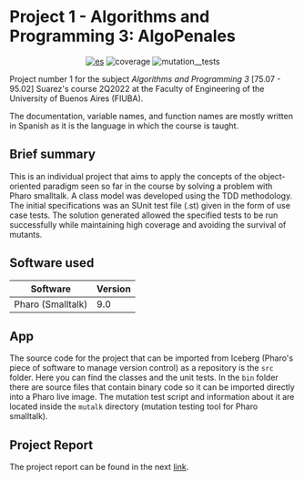 # Project 1 - Algorithms and Programming 3: **AlgoPenales**

<div align="center">

 [![es](https://img.shields.io/badge/leer_en-espa%C3%B1ol_%F0%9F%87%AA%F0%9F%87%B8-darkgreen?style=flat)](https://github.com/walgab/Assignment_for_Algorithms_3/blob/master/README.es.md) ![coverage](https://img.shields.io/badge/coverage-100%25-green) ![mutation__tests](https://img.shields.io/badge/mutation__tests-passing-green)

</div>

Project number 1 for the subject _Algorithms and Programming 3_ [75.07 - 95.02] Suarez's course 2Q2022 at the Faculty of Engineering of the University of Buenos Aires (FIUBA).

The documentation, variable names, and function names are mostly written in Spanish as it is the language in which the course is taught.

## Brief summary

This is an individual project that aims to apply the concepts of the object-oriented paradigm seen so far in the course by solving a problem with Pharo smalltalk.
A class model was developed using the TDD methodology. The initial specifications was an SUnit test file (.st) given in the form of use case tests. The solution generated allowed the specified tests to be run successfully while maintaining high coverage and avoiding the survival of mutants.

## Software used

| Software          | Version |
| ----------------- | ------- |
| Pharo (Smalltalk) | 9.0     |

## App

The source code for the project that can be imported from Iceberg (Pharo's piece of software to manage version control) as a repository is the `src` folder. Here you can find the classes and the unit tests.
In the `bin` folder there are source files that contain binary code so it can be imported directly into a Pharo live image.
The mutation test script and information about it are located inside the `mutalk` directory (mutation testing tool for Pharo smalltalk).

## Project Report

The project report can be found in the next [link](./Informe_TP1_AlgoPenales_Algoritmos_III_Suarez.pdf).
